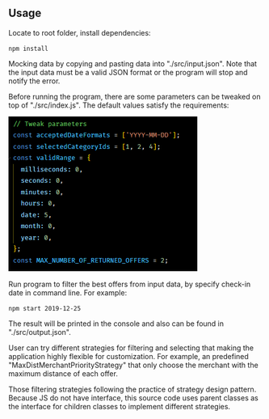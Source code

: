 ## Usage

Locate to root folder, install dependencies:

```
npm install
```



Mocking data by copying and pasting data into "./src/input.json". Note that the input data must be a valid JSON format or the program will stop and notify the error.

Before running the program, there are some parameters can be tweaked on top of "./src/index.js". The default values satisfy the requirements:

![1701521876903](image/readme/1701521876903.png)

Run program to filter the best offers from input data, by specify check-in date in command line. For example:

```
npm start 2019-12-25
```

The result will be printed in the console and also can be found in "./src/output.json".

User can try different strategies for filtering and selecting that making the application highly flexible for customization. For example, an predefined "MaxDistMerchantPriorityStrategy" that only choose the merchant with the maximum distance of each offer.

Those filtering strategies following the practice of strategy design pattern. Because JS do not have interface, this source code uses parent classes as the interface for children classes to implement different strategies.
